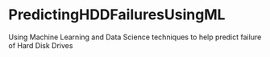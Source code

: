 # PredictingHDDFailuresUsingML
Using Machine Learning and Data Science techniques to help predict failure of Hard Disk Drives
